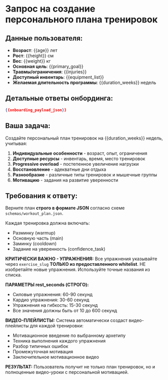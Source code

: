 # Запрос на создание персонального плана тренировок

## Данные пользователя:
- **Возраст**: {{age}} лет
- **Рост**: {{height}} см  
- **Вес**: {{weight}} кг
- **Основная цель**: {{primary_goal}}
- **Травмы/ограничения**: {{injuries}}
- **Доступный инвентарь**: {{equipment_list}}
- **Желаемая длительность программы**: {{duration_weeks}} недель

## Детальные ответы онбординга:
```json
{{onboarding_payload_json}}
```

## Ваша задача:

Создайте персональный план тренировок на {{duration_weeks}} недель, учитывая:

1. **Индивидуальные особенности** - возраст, опыт, ограничения
2. **Доступные ресурсы** - инвентарь, время, место тренировок  
3. **Progressive overload** - постепенное увеличение нагрузки
4. **Восстановление** - адекватные дни отдыха
5. **Разнообразие** - различные типы тренировок и мышечные группы
6. **Мотивацию** - задания на развитие уверенности

## Требования к ответу:

Верните план **строго в формате JSON** согласно схеме `schemas/workout_plan.json`.

Каждая тренировка должна включать:
- Разминку (warmup)
- Основную часть (main) 
- Заминку (cooldown)
- Задание на уверенность (confidence_task)

**КРИТИЧЕСКИ ВАЖНО - УПРАЖНЕНИЯ:**
Все упражнения указывайте через `exercise_slug` **ТОЛЬКО из предоставленного whitelist**.
НЕ изобретайте новые упражнения. Используйте точные названия из списка.

**ПАРАМЕТРЫ rest_seconds (СТРОГО):**
- Силовые упражнения: 60-90 секунд
- Кардио упражнения: 30-60 секунд
- Упражнения на гибкость: 15-30 секунд
- Все значения должны быть от 10 до 600 секунд

**ВИДЕО-ПЛЕЙЛИСТЫ:**
Система автоматически создаст видео-плейлисты для каждой тренировки:
- Мотивационное введение по выбранному архетипу
- Техника выполнения каждого упражнения
- Разбор типичных ошибок
- Промежуточная мотивация
- Заключительное мотивационное видео

**РЕЗУЛЬТАТ:** Пользователь получит не только план тренировок, но и полноценные видео-уроки с персональной мотивацией.
